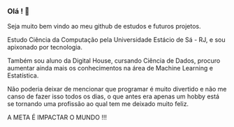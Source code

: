 ### Olá ! 👋

Seja muito bem vindo ao meu github de estudos e futuros projetos.

Estudo Ciência da Computação pela Universidade Estácio de Sá - RJ, e sou apixonado por tecnologia.

Também sou aluno da Digital House, cursando Ciência de Dados, procuro aumentar ainda mais os conhecimentos na área de Machine Learning e Estatística.

Não poderia deixar de mencionar que programar é muito divertido e não me canso de fazer isso todos os dias, o que antes era apenas um hobby está se tornando uma profissão ao qual tem me deixado muito feliz.

A META É IMPACTAR O MUNDO !!!
<!--
**rafaelandradeslv/rafaelandradeslv** is a ✨ _special_ ✨ repository because its `README.md` (this file) appears on your GitHub profile.

Here are some ideas to get you started:

- 🔭 I’m currently working on ...
- 🌱 I’m currently learning ...
- 👯 I’m looking to collaborate on ...
- 🤔 I’m looking for help with ...
- 💬 Ask me about ...
- 📫 How to reach me: ...
- 😄 Pronouns: ...
- ⚡ Fun fact: ...
-->
